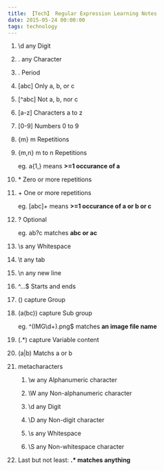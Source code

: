 ```yaml
---
title: 【Tech】 Regular Expression Learning Notes
date: 2015-05-24 00:00:00
tags: technology
---
```



1. \d	any Digit

1. .	any Character

1. \.	Period

1. [abc]	Only a, b, or c

1. [^abc]	Not a, b, nor c

1. [a-z]	Characters a to z

1. [0-9]	Numbers 0 to 9

1. {m}	m Repetitions

1. {m,n}	m to n Repetitions

    eg. a{1,} means __>=1 occurance of a__

1. \*	Zero or more repetitions

1. \+	One or more repetitions

    eg. [abc]+ means __>=1 occurance of a or b or c__

1. ?	Optional

    eg. ab?c matches __abc or ac__

1. \s	any Whitespace

1. \t	any tab

1. \n	any new line

1. ^…$	Starts and ends

1. ()	capture Group

1. (a(bc))	capture Sub group

    eg. ^(IMG\d+)\.png$ matches __an image file name__

1. (.*)	capture Variable content

1. (a|b)	Matchs a or b

1. metacharacters

    1. \w	any Alphanumeric character

    1. \W	any Non-alphanumeric character

    1. \d	any Digit

    1. \D	any Non-digit character

    1. \s	any Whitespace

    1. \S	any Non-whitespace character

1. Last but not least: __.* matches anything__
